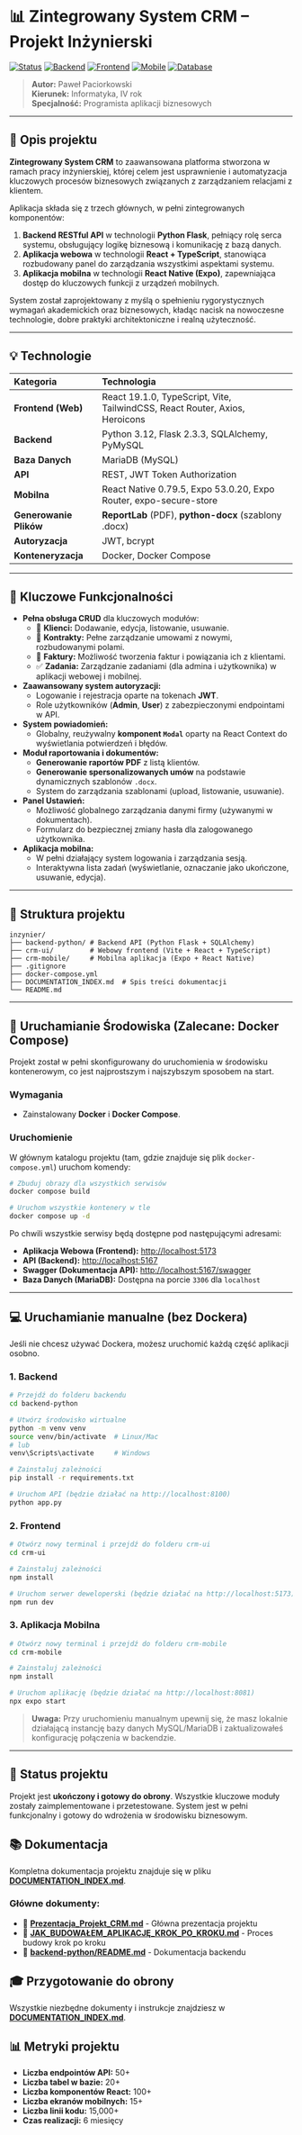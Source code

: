 # 📊 Zintegrowany System CRM – Projekt Inżynierski

[![Status](https://img.shields.io/badge/Status-Production%20Ready-green)](https://github.com/pawelpaciorkowski/inzynier)
[![Backend](https://img.shields.io/badge/Backend-Python%20Flask-blue)](https://flask.palletsprojects.com/)
[![Frontend](https://img.shields.io/badge/Frontend-React%20+%20TypeScript-61dafb)](https://reactjs.org/)
[![Mobile](https://img.shields.io/badge/Mobile-React%20Native-61dafb)](https://reactnative.dev/)
[![Database](https://img.shields.io/badge/Database-MariaDB-003545)](https://mariadb.org/)

> **Autor:** Paweł Paciorkowski  
> **Kierunek:** Informatyka, IV rok  
> **Specjalność:** Programista aplikacji biznesowych

---

## 🧩 Opis projektu

**Zintegrowany System CRM** to zaawansowana platforma stworzona w ramach pracy inżynierskiej, której celem jest usprawnienie i automatyzacja kluczowych procesów biznesowych związanych z zarządzaniem relacjami z klientem.

Aplikacja składa się z trzech głównych, w pełni zintegrowanych komponentów:
1.  **Backend RESTful API** w technologii **Python Flask**, pełniący rolę serca systemu, obsługujący logikę biznesową i komunikację z bazą danych.
2.  **Aplikacja webowa** w technologii **React + TypeScript**, stanowiąca rozbudowany panel do zarządzania wszystkimi aspektami systemu.
3.  **Aplikacja mobilna** w technologii **React Native (Expo)**, zapewniająca dostęp do kluczowych funkcji z urządzeń mobilnych.

System został zaprojektowany z myślą o spełnieniu rygorystycznych wymagań akademickich oraz biznesowych, kładąc nacisk na nowoczesne technologie, dobre praktyki architektoniczne i realną użyteczność.

---

## 💡 Technologie

| Kategoria | Technologia |
| :--- | :--- |
| **Frontend (Web)** | React 19.1.0, TypeScript, Vite, TailwindCSS, React Router, Axios, Heroicons |
| **Backend** | Python 3.12, Flask 2.3.3, SQLAlchemy, PyMySQL |
| **Baza Danych** | MariaDB (MySQL) |
| **API** | REST, JWT Token Authorization |
| **Mobilna** | React Native 0.79.5, Expo 53.0.20, Expo Router, expo-secure-store |
| **Generowanie Plików** | **ReportLab** (PDF), **python-docx** (szablony .docx) |
| **Autoryzacja** | JWT, bcrypt |
| **Konteneryzacja** | Docker, Docker Compose |

---

## 📌 Kluczowe Funkcjonalności

-   **Pełna obsługa CRUD** dla kluczowych modułów:
    -   👥 **Klienci:** Dodawanie, edycja, listowanie, usuwanie.
    -   📑 **Kontrakty:** Pełne zarządzanie umowami z nowymi, rozbudowanymi polami.
    -   🧾 **Faktury:** Możliwość tworzenia faktur i powiązania ich z klientami.
    -   ✅ **Zadania:** Zarządzanie zadaniami (dla admina i użytkownika) w aplikacji webowej i mobilnej.
-   **Zaawansowany system autoryzacji:**
    -   Logowanie i rejestracja oparte na tokenach **JWT**.
    -   Role użytkowników (**Admin**, **User**) z zabezpieczonymi endpointami w API.
-   **System powiadomień:**
    -   Globalny, reużywalny **komponent `Modal`** oparty na React Context do wyświetlania potwierdzeń i błędów.
-   **Moduł raportowania i dokumentów:**
    -   **Generowanie raportów PDF** z listą klientów.
    -   **Generowanie spersonalizowanych umów** na podstawie dynamicznych szablonów `.docx`.
    -   System do zarządzania szablonami (upload, listowanie, usuwanie).
-   **Panel Ustawień:**
    -   Możliwość globalnego zarządzania danymi firmy (używanymi w dokumentach).
    * Formularz do bezpiecznej zmiany hasła dla zalogowanego użytkownika.
-   **Aplikacja mobilna:**
    -   W pełni działający system logowania i zarządzania sesją.
    -   Interaktywna lista zadań (wyświetlanie, oznaczanie jako ukończone, usuwanie, edycja).

---

## 📂 Struktura projektu

```
inzynier/
├── backend-python/ # Backend API (Python Flask + SQLAlchemy)
├── crm-ui/         # Webowy frontend (Vite + React + TypeScript)
├── crm-mobile/     # Mobilna aplikacja (Expo + React Native)
├── .gitignore
├── docker-compose.yml
├── DOCUMENTATION_INDEX.md  # Spis treści dokumentacji
└── README.md
```

---

## 🐳 Uruchamianie Środowiska (Zalecane: Docker Compose)

Projekt został w pełni skonfigurowany do uruchomienia w środowisku kontenerowym, co jest najprostszym i najszybszym sposobem na start.

### Wymagania
- Zainstalowany **Docker** i **Docker Compose**.

### Uruchomienie
W głównym katalogu projektu (tam, gdzie znajduje się plik `docker-compose.yml`) uruchom komendy:

```bash
# Zbuduj obrazy dla wszystkich serwisów
docker compose build

# Uruchom wszystkie kontenery w tle
docker compose up -d
```
Po chwili wszystkie serwisy będą dostępne pod następującymi adresami:

-   **Aplikacja Webowa (Frontend):** [http://localhost:5173](http://localhost:5173)
-   **API (Backend):** [http://localhost:5167](http://localhost:5167)
-   **Swagger (Dokumentacja API):** [http://localhost:5167/swagger](http://localhost:5167/swagger)
-   **Baza Danych (MariaDB):** Dostępna na porcie `3306` dla `localhost`

---

## 💻 Uruchamianie manualne (bez Dockera)

Jeśli nie chcesz używać Dockera, możesz uruchomić każdą część aplikacji osobno.

### 1. Backend
```bash
# Przejdź do folderu backendu
cd backend-python

# Utwórz środowisko wirtualne
python -m venv venv
source venv/bin/activate  # Linux/Mac
# lub
venv\Scripts\activate     # Windows

# Zainstaluj zależności
pip install -r requirements.txt

# Uruchom API (będzie działać na http://localhost:8100)
python app.py
```

### 2. Frontend
```bash
# Otwórz nowy terminal i przejdź do folderu crm-ui
cd crm-ui

# Zainstaluj zależności
npm install

# Uruchom serwer deweloperski (będzie działać na http://localhost:5173)
npm run dev
```

### 3. Aplikacja Mobilna
```bash
# Otwórz nowy terminal i przejdź do folderu crm-mobile
cd crm-mobile

# Zainstaluj zależności
npm install

# Uruchom aplikację (będzie działać na http://localhost:8081)
npx expo start
```
> **Uwaga:** Przy uruchomieniu manualnym upewnij się, że masz lokalnie działającą instancję bazy danych MySQL/MariaDB i zaktualizowałeś konfigurację połączenia w backendzie.

---

## 🚧 Status projektu

Projekt jest **ukończony i gotowy do obrony**. Wszystkie kluczowe moduły zostały zaimplementowane i przetestowane. System jest w pełni funkcjonalny i gotowy do wdrożenia w środowisku biznesowym.

## 📚 Dokumentacja

Kompletna dokumentacja projektu znajduje się w pliku **[DOCUMENTATION_INDEX.md](DOCUMENTATION_INDEX.md)**.

### Główne dokumenty:
- 📄 **[Prezentacja_Projekt_CRM.md](Prezentacja_Projekt_CRM.md)** - Główna prezentacja projektu
- 📄 **[JAK_BUDOWAŁEM_APLIKACJĘ_KROK_PO_KROKU.md](JAK_BUDOWAŁEM_APLIKACJĘ_KROK_PO_KROKU.md)** - Proces budowy krok po kroku
- 📄 **[backend-python/README.md](backend-python/README.md)** - Dokumentacja backendu

## 🎓 Przygotowanie do obrony

Wszystkie niezbędne dokumenty i instrukcje znajdziesz w **[DOCUMENTATION_INDEX.md](DOCUMENTATION_INDEX.md)**.

## 📊 Metryki projektu

- **Liczba endpointów API:** 50+
- **Liczba tabel w bazie:** 20+
- **Liczba komponentów React:** 100+
- **Liczba ekranów mobilnych:** 15+
- **Liczba linii kodu:** 15,000+
- **Czas realizacji:** 6 miesięcy